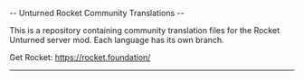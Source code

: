 -- Unturned Rocket Community Translations --

This is a repository containing community translation files for the Rocket Unturned server mod. Each language has its own branch.

Get Rocket: https://rocket.foundation/

-----------------------------------------------------------------------------------------------------------------------------